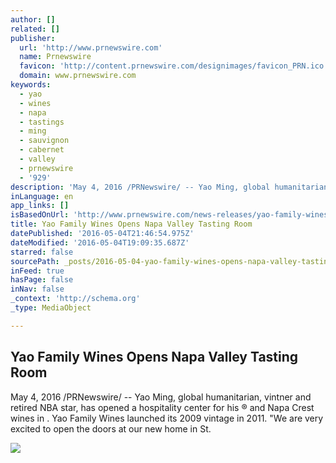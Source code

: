 ```yaml
---
author: []
related: []
publisher:
  url: 'http://www.prnewswire.com'
  name: Prnewswire
  favicon: 'http://content.prnewswire.com/designimages/favicon_PRN.ico'
  domain: www.prnewswire.com
keywords:
  - yao
  - wines
  - napa
  - tastings
  - ming
  - sauvignon
  - cabernet
  - valley
  - prnewswire
  - '929'
description: 'May 4, 2016 /PRNewswire/ -- Yao Ming, global humanitarian, vintner and retired NBA star, has opened a hospitality center for his ® and Napa Crest wines in . Yao Family Wines launched its 2009 vintage in 2011. "We are very excited to open the doors at our new home in St.'
inLanguage: en
app_links: []
isBasedOnUrl: 'http://www.prnewswire.com/news-releases/yao-family-wines-opens-napa-valley-tasting-room-300262423.html'
title: Yao Family Wines Opens Napa Valley Tasting Room
datePublished: '2016-05-04T21:46:54.975Z'
dateModified: '2016-05-04T19:09:35.687Z'
starred: false
sourcePath: _posts/2016-05-04-yao-family-wines-opens-napa-valley-tasting-room.md
inFeed: true
hasPage: false
inNav: false
_context: 'http://schema.org'
_type: MediaObject

---
```

<article style=""><h1>Yao Family Wines Opens Napa Valley Tasting Room</h1><p>May 4, 2016 /PRNewswire/ -- Yao Ming, global humanitarian, vintner and retired NBA star, has opened a hospitality center for his ® and Napa Crest wines in . Yao Family Wines launched its 2009 vintage in 2011. "We are very excited to open the doors at our new home in St.</p><img src="https://photos.prnewswire.com/prnvar/20160503/363149?max=650" /></article>